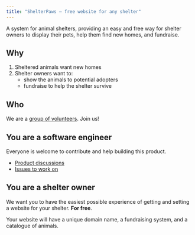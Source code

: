 ```yaml
---
title: "ShelterPaws — free website for any shelter"
---
```

A system for animal shelters, providing an easy and free way for shelter owners to display their pets, help them find new homes, and fundraise.

## Why

1. Sheltered animals want new homes
2. Shelter owners want to:
    - show the animals to potential adopters
    - fundraise to help the shelter survive

## Who

We are a [group of volunteers](team.md). Join us!

## You are a software engineer

Everyone is welcome to contribute and help building this product.

- [Product discussions](https://github.com/qase-tms/shelterpaws/discussions)
- [Issues to work on](https://github.com/qase-tms/shelterpaws/issues)

## You are a shelter owner

We want you to have the easiest possible experience of getting and setting a website for your shelter. **For free**.

Your website will have a unique domain name, a fundraising system, and a catalogue of animals.

